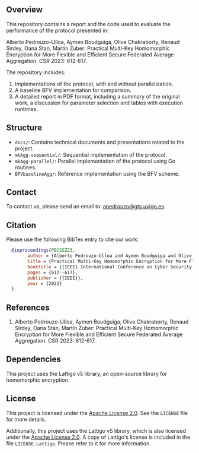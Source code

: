 ## Overview

This repository contains a report and the code used to evaluate the performance of the protocol presented in:

Alberto Pedrouzo-Ulloa, Aymen Boudguiga, Olive Chakraborty, Renaud Sirdey, Oana Stan, Martin Zuber:
Practical Multi-Key Homomorphic Encryption for More Flexible and Efficient Secure Federated Average Aggregation. CSR 2023: 612-617.

The repository includes:
1. Implementations of the protocol, with and without parallelization.
2. A baseline BFV implementation for comparison.
3. A detailed report in PDF format, including a summary of the original work, a discussion for parameter selection and tables with execution runtimes.

## Structure
- `docs/`: Contains technical documents and presentations related to the project.
- `mkAgg-sequential/`: Sequential implementation of the protocol.
- `mkAgg-parallel/`: Parallel implementation of the protocol using Go routines.
- `BFVbaselineAgg/`: Reference implementation using the BFV scheme.

## Contact

To contact us, please send an email to: [apedrouzo@gts.uvigo.es](mailto:apedrouzo@gts.uvigo.es).

## Citation

Please use the following BibTex entry to cite our work:

```bibtex
  @inproceedings{PBCSSZ23,
        author = {Alberto Pedrouzo-Ulloa and Aymen Boudguiga and Olive Chakraborty and Renaud Sirdey and Oana Stan and Martin Zuber},
        title = {Practical Multi-Key Homomorphic Encryption for More Flexible and Efficient Secure Federated Average Aggregation},
        booktitle = {{IEEE} International Conference on Cyber Security and Resilience, {CSR} 2023, Venice, Italy, July 31 - Aug. 2, 2023},
        pages = {612--617},
        publisher = {{IEEE}},
        year = {2023}
  }
```

## References
1. Alberto Pedrouzo-Ulloa, Aymen Boudguiga, Olive Chakraborty, Renaud Sirdey, Oana Stan, Martin Zuber: Practical Multi-Key Homomorphic Encryption for More Flexible and Efficient Secure Federated Average Aggregation. CSR 2023: 612-617.

## Dependencies
This project uses the Lattigo v5 library, an open-source library for homomorphic encryption.

## License

This project is licensed under the [Apache License 2.0](http://www.apache.org/licenses/LICENSE-2.0). See the `LICENSE` file for more details.

Additionally, this project uses the Lattigo v5 library, which is also licensed under the [Apache License 2.0](https://opensource.org/licenses/Apache-2.0). 
A copy of Lattigo's license is included in the file `LICENSE.Lattigo`. Please refer to it for more information.

